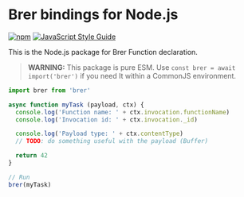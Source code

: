 # Brer bindings for Node.js

[![npm](https://img.shields.io/npm/v/brer)](https://www.npmjs.com/package/brer)
[![JavaScript Style Guide](https://img.shields.io/badge/code_style-standard-brightgreen.svg)](https://standardjs.com)

This is the Node.js package for Brer Function declaration.

> **WARNING:** This package is pure ESM. Use `const brer = await import('brer')` if you need It within a CommonJS environment.

```javascript
import brer from 'brer'

async function myTask (payload, ctx) {
  console.log('Function name: ' + ctx.invocation.functionName)
  console.log('Invocation id: ' + ctx.invocation._id)

  console.log('Payload type: ' + ctx.contentType)
  // TODO: do something useful with the payload (Buffer)

  return 42
}

// Run
brer(myTask)
```
